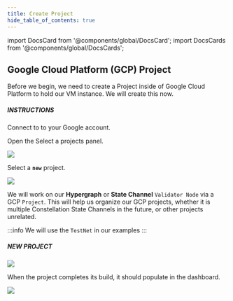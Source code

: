 ```yaml
---
title: Create Project
hide_table_of_contents: true
---
```


import DocsCard from '@components/global/DocsCard';
import DocsCards from '@components/global/DocsCards';

<head>
  <title>Google Cloud Platform GCP</title>
  <meta
    name="description"
    content="Create a Project to work with on Google Cloud Platform (GCP)."
  />
  <style>{`
    :root {
      --doc-item-container-width: 60rem;
    }
  `}
  </style>
</head>

## Google Cloud Platform (GCP) Project

Before we begin, we need to create a Project inside of Google Cloud Platform to hold our VM instance. We will create this now.

##### INSTRUCTIONS

Connect to to your Google account.

Open the Select a projects panel.

![](/img/validator_nodes/node-gcp-project1.png)

Select a **`new`** project.

![](/img/validator_nodes/node-gcp-project2.png)

We will work on our **Hypergraph** or **State Channel** `Validator Node` via a GCP `Project`. This will help us organize our GCP projects, whether it is multiple Constellation State Channels in the future, or other projects unrelated.

:::info
We will use the `TestNet` in our examples
:::

##### NEW PROJECT

![](/img/validator_nodes/node-gcp-project3.png)

When the project completes its build, it should populate in the dashboard.

![](/img/validator_nodes/node-gcp-project4.png)